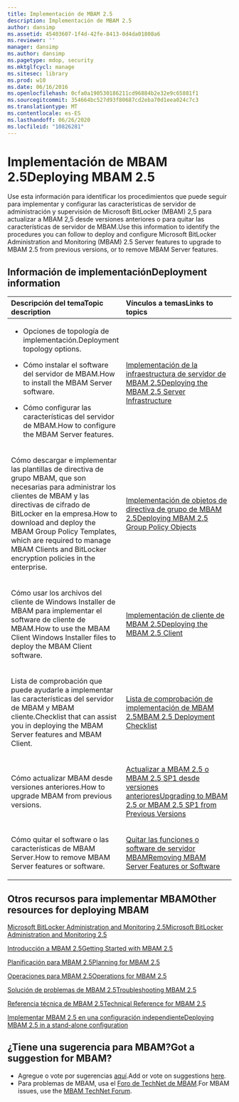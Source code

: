```yaml
---
title: Implementación de MBAM 2.5
description: Implementación de MBAM 2.5
author: dansimp
ms.assetid: 45403607-1f4d-42fe-8413-0d4da01808a6
ms.reviewer: ''
manager: dansimp
ms.author: dansimp
ms.pagetype: mdop, security
ms.mktglfcycl: manage
ms.sitesec: library
ms.prod: w10
ms.date: 06/16/2016
ms.openlocfilehash: 0cfa0a190530186211cd96884b2e32e9c65881f1
ms.sourcegitcommit: 354664bc527d93f80687cd2eba70d1eea024c7c3
ms.translationtype: MT
ms.contentlocale: es-ES
ms.lasthandoff: 06/26/2020
ms.locfileid: "10826281"
---
```

# <span data-ttu-id="63b7a-103">Implementación de MBAM 2.5</span><span class="sxs-lookup"><span data-stu-id="63b7a-103">Deploying MBAM 2.5</span></span>


<span data-ttu-id="63b7a-104">Use esta información para identificar los procedimientos que puede seguir para implementar y configurar las características de servidor de administración y supervisión de Microsoft BitLocker (MBAM) 2,5 para actualizar a MBAM 2,5 desde versiones anteriores o para quitar las características de servidor de MBAM.</span><span class="sxs-lookup"><span data-stu-id="63b7a-104">Use this information to identify the procedures you can follow to deploy and configure Microsoft BitLocker Administration and Monitoring (MBAM) 2.5 Server features to upgrade to MBAM 2.5 from previous versions, or to remove MBAM Server features.</span></span>

## <span data-ttu-id="63b7a-105">Información de implementación</span><span class="sxs-lookup"><span data-stu-id="63b7a-105">Deployment information</span></span>


<table>
<colgroup>
<col width="50%" />
<col width="50%" />
</colgroup>
<thead>
<tr class="header">
<th align="left"><span data-ttu-id="63b7a-106">Descripción del tema</span><span class="sxs-lookup"><span data-stu-id="63b7a-106">Topic description</span></span></th>
<th align="left"><span data-ttu-id="63b7a-107">Vínculos a temas</span><span class="sxs-lookup"><span data-stu-id="63b7a-107">Links to topics</span></span></th>
</tr>
</thead>
<tbody>
<tr class="odd">
<td align="left"><ul>
<li><p><span data-ttu-id="63b7a-108">Opciones de topología de implementación.</span><span class="sxs-lookup"><span data-stu-id="63b7a-108">Deployment topology options.</span></span></p></li>
<li><p><span data-ttu-id="63b7a-109">Cómo instalar el software del servidor de MBAM.</span><span class="sxs-lookup"><span data-stu-id="63b7a-109">How to install the MBAM Server software.</span></span></p></li>
<li><p><span data-ttu-id="63b7a-110">Cómo configurar las características del servidor de MBAM.</span><span class="sxs-lookup"><span data-stu-id="63b7a-110">How to configure the MBAM Server features.</span></span></p></li>
</ul></td>
<td align="left"><p><a href="deploying-the-mbam-25-server-infrastructure.md" data-raw-source="[Deploying the MBAM 2.5 Server Infrastructure](deploying-the-mbam-25-server-infrastructure.md)"><span data-ttu-id="63b7a-111">Implementación de la infraestructura de servidor de MBAM 2.5</span><span class="sxs-lookup"><span data-stu-id="63b7a-111">Deploying the MBAM 2.5 Server Infrastructure</span></span></a></p></td>
</tr>
<tr class="even">
<td align="left"><p><span data-ttu-id="63b7a-112">Cómo descargar e implementar las plantillas de directiva de grupo MBAM, que son necesarias para administrar los clientes de MBAM y las directivas de cifrado de BitLocker en la empresa.</span><span class="sxs-lookup"><span data-stu-id="63b7a-112">How to download and deploy the MBAM Group Policy Templates, which are required to manage MBAM Clients and BitLocker encryption policies in the enterprise.</span></span></p></td>
<td align="left"><p><a href="deploying-mbam-25-group-policy-objects.md" data-raw-source="[Deploying MBAM 2.5 Group Policy Objects](deploying-mbam-25-group-policy-objects.md)"><span data-ttu-id="63b7a-113">Implementación de objetos de directiva de grupo de MBAM 2.5</span><span class="sxs-lookup"><span data-stu-id="63b7a-113">Deploying MBAM 2.5 Group Policy Objects</span></span></a></p></td>
</tr>
<tr class="odd">
<td align="left"><p><span data-ttu-id="63b7a-114">Cómo usar los archivos del cliente de Windows Installer de MBAM para implementar el software de cliente de MBAM.</span><span class="sxs-lookup"><span data-stu-id="63b7a-114">How to use the MBAM Client Windows Installer files to deploy the MBAM Client software.</span></span></p></td>
<td align="left"><p><a href="deploying-the-mbam-25-client.md" data-raw-source="[Deploying the MBAM 2.5 Client](deploying-the-mbam-25-client.md)"><span data-ttu-id="63b7a-115">Implementación de cliente de MBAM 2.5</span><span class="sxs-lookup"><span data-stu-id="63b7a-115">Deploying the MBAM 2.5 Client</span></span></a></p></td>
</tr>
<tr class="even">
<td align="left"><p><span data-ttu-id="63b7a-116">Lista de comprobación que puede ayudarle a implementar las características del servidor de MBAM y MBAM cliente.</span><span class="sxs-lookup"><span data-stu-id="63b7a-116">Checklist that can assist you in deploying the MBAM Server features and MBAM Client.</span></span></p></td>
<td align="left"><p><a href="mbam-25-deployment-checklist.md" data-raw-source="[MBAM 2.5 Deployment Checklist](mbam-25-deployment-checklist.md)"><span data-ttu-id="63b7a-117">Lista de comprobación de implementación de MBAM 2.5</span><span class="sxs-lookup"><span data-stu-id="63b7a-117">MBAM 2.5 Deployment Checklist</span></span></a></p></td>
</tr>
<tr class="odd">
<td align="left"><p><span data-ttu-id="63b7a-118">Cómo actualizar MBAM desde versiones anteriores.</span><span class="sxs-lookup"><span data-stu-id="63b7a-118">How to upgrade MBAM from previous versions.</span></span></p></td>
<td align="left"><p><a href="upgrading-to-mbam-25-or-mbam-25-sp1-from-previous-versions.md" data-raw-source="[Upgrading to MBAM 2.5 or MBAM 2.5 SP1 from Previous Versions](upgrading-to-mbam-25-or-mbam-25-sp1-from-previous-versions.md)"><span data-ttu-id="63b7a-119">Actualizar a MBAM 2.5 o MBAM 2.5 SP1 desde versiones anteriores</span><span class="sxs-lookup"><span data-stu-id="63b7a-119">Upgrading to MBAM 2.5 or MBAM 2.5 SP1 from Previous Versions</span></span></a></p></td>
</tr>
<tr class="even">
<td align="left"><p><span data-ttu-id="63b7a-120">Cómo quitar el software o las características de MBAM Server.</span><span class="sxs-lookup"><span data-stu-id="63b7a-120">How to remove MBAM Server features or software.</span></span></p></td>
<td align="left"><p><a href="removing-mbam-server-features-or-software.md" data-raw-source="[Removing MBAM Server Features or Software](removing-mbam-server-features-or-software.md)"><span data-ttu-id="63b7a-121">Quitar las funciones o software de servidor MBAM</span><span class="sxs-lookup"><span data-stu-id="63b7a-121">Removing MBAM Server Features or Software</span></span></a></p></td>
</tr>
</tbody>
</table>

 

## <span data-ttu-id="63b7a-122">Otros recursos para implementar MBAM</span><span class="sxs-lookup"><span data-stu-id="63b7a-122">Other resources for deploying MBAM</span></span>


[<span data-ttu-id="63b7a-123">Microsoft BitLocker Administration and Monitoring 2.5</span><span class="sxs-lookup"><span data-stu-id="63b7a-123">Microsoft BitLocker Administration and Monitoring 2.5</span></span>](index.md)

[<span data-ttu-id="63b7a-124">Introducción a MBAM 2.5</span><span class="sxs-lookup"><span data-stu-id="63b7a-124">Getting Started with MBAM 2.5</span></span>](getting-started-with-mbam-25.md)

[<span data-ttu-id="63b7a-125">Planificación para MBAM 2.5</span><span class="sxs-lookup"><span data-stu-id="63b7a-125">Planning for MBAM 2.5</span></span>](planning-for-mbam-25.md)

[<span data-ttu-id="63b7a-126">Operaciones para MBAM 2.5</span><span class="sxs-lookup"><span data-stu-id="63b7a-126">Operations for MBAM 2.5</span></span>](operations-for-mbam-25.md)

[<span data-ttu-id="63b7a-127">Solución de problemas de MBAM 2.5</span><span class="sxs-lookup"><span data-stu-id="63b7a-127">Troubleshooting MBAM 2.5</span></span>](troubleshooting-mbam-25.md)

[<span data-ttu-id="63b7a-128">Referencia técnica de MBAM 2.5</span><span class="sxs-lookup"><span data-stu-id="63b7a-128">Technical Reference for MBAM 2.5</span></span>](technical-reference-for-mbam-25.md)

[<span data-ttu-id="63b7a-129">Implementar MBAM 2.5 en una configuración independiente</span><span class="sxs-lookup"><span data-stu-id="63b7a-129">Deploying MBAM 2.5 in a stand-alone configuration</span></span>](https://support.microsoft.com/kb/3046555)

## <span data-ttu-id="63b7a-130">¿Tiene una sugerencia para MBAM?</span><span class="sxs-lookup"><span data-stu-id="63b7a-130">Got a suggestion for MBAM?</span></span>
- <span data-ttu-id="63b7a-131">Agregue o vote por sugerencias [aquí](http://mbam.uservoice.com/forums/268571-microsoft-bitlocker-administration-and-monitoring).</span><span class="sxs-lookup"><span data-stu-id="63b7a-131">Add or vote on suggestions [here](http://mbam.uservoice.com/forums/268571-microsoft-bitlocker-administration-and-monitoring).</span></span> 
- <span data-ttu-id="63b7a-132">Para problemas de MBAM, usa el [Foro de TechNet de MBAM](https://social.technet.microsoft.com/Forums/home?forum=mdopmbam).</span><span class="sxs-lookup"><span data-stu-id="63b7a-132">For MBAM issues, use the [MBAM TechNet Forum](https://social.technet.microsoft.com/Forums/home?forum=mdopmbam).</span></span>

 

 





